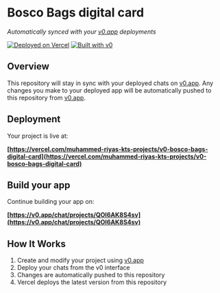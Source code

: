 # Bosco Bags digital card

*Automatically synced with your [v0.app](https://v0.app) deployments*

[![Deployed on Vercel](https://img.shields.io/badge/Deployed%20on-Vercel-black?style=for-the-badge&logo=vercel)](https://vercel.com/muhammed-riyas-kts-projects/v0-bosco-bags-digital-card)
[![Built with v0](https://img.shields.io/badge/Built%20with-v0.app-black?style=for-the-badge)](https://v0.app/chat/projects/QOl6AK8S4sv)

## Overview

This repository will stay in sync with your deployed chats on [v0.app](https://v0.app).
Any changes you make to your deployed app will be automatically pushed to this repository from [v0.app](https://v0.app).

## Deployment

Your project is live at:

**[https://vercel.com/muhammed-riyas-kts-projects/v0-bosco-bags-digital-card](https://vercel.com/muhammed-riyas-kts-projects/v0-bosco-bags-digital-card)**

## Build your app

Continue building your app on:

**[https://v0.app/chat/projects/QOl6AK8S4sv](https://v0.app/chat/projects/QOl6AK8S4sv)**

## How It Works

1. Create and modify your project using [v0.app](https://v0.app)
2. Deploy your chats from the v0 interface
3. Changes are automatically pushed to this repository
4. Vercel deploys the latest version from this repository